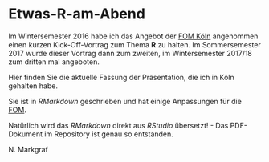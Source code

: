 # Etwas-R-am-Abend

Im Wintersemester 2016 habe ich das Angebot der [FOM Köln](https://www.fom.de/hochschulzentren/studium-in-koeln.html) angenommen einen kurzen Kick-Off-Vortrag zum Thema **R** zu halten. 
Im Sommersemester 2017 wurde dieser Vortrag dann zum zweiten, im Wintersemester 2017/18 zum dritten mal angeboten.

Hier finden Sie die aktuelle Fassung der Präsentation, die ich in Köln gehalten habe.

Sie ist in *RMarkdown* geschrieben und hat einige Anpassungen für die [FOM](http://www.fom.de).

Natürlich wird das *RMarkdown* direkt aus *RStudio* übersetzt! - Das PDF-Dokument im Repository ist genau so entstanden.

N. Markgraf
